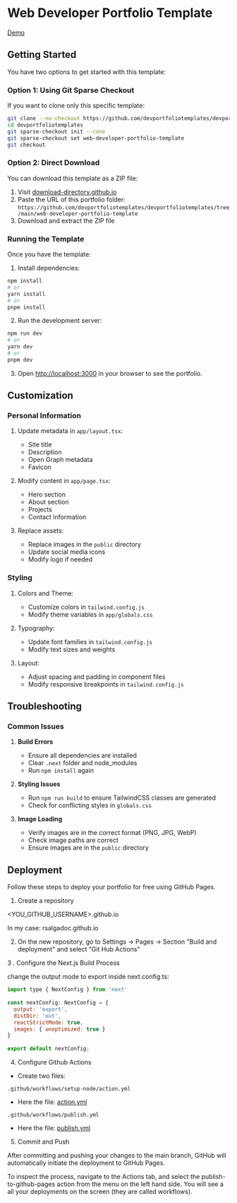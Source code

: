 # Web Developer Portfolio Template

[Demo](https://www.devportfoliotemplates.com/portfolio-templates/web-developer)

## Getting Started

You have two options to get started with this template:

### Option 1: Using Git Sparse Checkout

If you want to clone only this specific template:

```bash
git clone --no-checkout https://github.com/devportfoliotemplates/devportfoliotemplates.git
cd devportfoliotemplates
git sparse-checkout init --cone
git sparse-checkout set web-developer-portfolio-template
git checkout
```

### Option 2: Direct Download

You can download this template as a ZIP file:

1. Visit [download-directory.github.io](https://download-directory.github.io/)
2. Paste the URL of this portfolio folder: `https://github.com/devportfoliotemplates/devportfoliotemplates/tree/main/web-developer-portfolio-template`
3. Download and extract the ZIP file

### Running the Template

Once you have the template:

1. Install dependencies:

```bash
npm install
# or
yarn install
# or
pnpm install
```

2. Run the development server:

```bash
npm run dev
# or
yarn dev
# or
pnpm dev
```

3. Open [http://localhost:3000](http://localhost:3000) in your browser to see the portfolio.

## Customization

### Personal Information

1. Update metadata in `app/layout.tsx`:

   - Site title
   - Description
   - Open Graph metadata
   - Favicon

2. Modify content in `app/page.tsx`:

   - Hero section
   - About section
   - Projects
   - Contact information

3. Replace assets:
   - Replace images in the `public` directory
   - Update social media icons
   - Modify logo if needed

### Styling

1. Colors and Theme:

   - Customize colors in `tailwind.config.js`
   - Modify theme variables in `app/globals.css`

2. Typography:

   - Update font families in `tailwind.config.js`
   - Modify text sizes and weights

3. Layout:
   - Adjust spacing and padding in component files
   - Modify responsive breakpoints in `tailwind.config.js`

## Troubleshooting

### Common Issues

1. **Build Errors**

   - Ensure all dependencies are installed
   - Clear `.next` folder and node_modules
   - Run `npm install` again

2. **Styling Issues**

   - Run `npm run build` to ensure TailwindCSS classes are generated
   - Check for conflicting styles in `globals.css`

3. **Image Loading**
   - Verify images are in the correct format (PNG, JPG, WebP)
   - Check image paths are correct
   - Ensure images are in the `public` directory

## Deployment

Follow these steps to deploy your portfolio for free using GitHub Pages.

1. Create a repository 

<YOU_GITHUB_USERNAME>.github.io

In my case: rsalgadoc.github.io

2. On the new repository, go to Settings -> Pages -> Section "Build and deployment" and select "Git Hub Actions"


3 . Configure the Next.js Build Process

change the output mode to export inside next.config.ts:

```javascript
import type { NextConfig } from 'next'
 
const nextConfig: NextConfig = {
  output: 'export',
  distDir: 'out',
  reactStrictMode: true,
  images: { unoptimized: true }
}
 
export default nextConfig;
```

4. Configure Github Actions

- Create two files:

```console
.github/workflows/setup-node/action.yml
```

- Here the file: [action.yml](.github\workflows\setup-node\action.yml)

```console
.github/workflows/publish.yml
```

- Here the file: [publish.yml](.github\workflows\publish.yml)


5. Commit and Push

After committing and pushing your changes to the main branch, GitHub will automatically initiate the deployment to GitHub Pages.


To inspect the process, navigate to the Actions tab, and select the publish-to-github-pages action from the menu on the left hand side. You will see a all your deployments on the screen (they are called workflows).